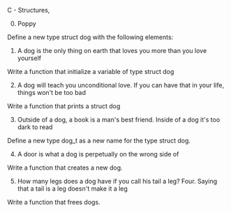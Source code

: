 C - Structures, 

0. Poppy 

Define a new type struct dog with the following elements:


1. A dog is the only thing on earth that loves you more than you love yourself 

Write a function that initialize a variable of type struct dog


2. A dog will teach you unconditional love. If you can have that in your life, things won't be too bad 

Write a function that prints a struct dog


3. Outside of a dog, a book is a man's best friend. Inside of a dog it's too dark to read 

Define a new type dog_t as a new name for the type struct dog.


4. A door is what a dog is perpetually on the wrong side of 

Write a function that creates a new dog.


5. How many legs does a dog have if you call his tail a leg? Four. Saying that a tail is a leg doesn't make it a leg 

Write a function that frees dogs.

